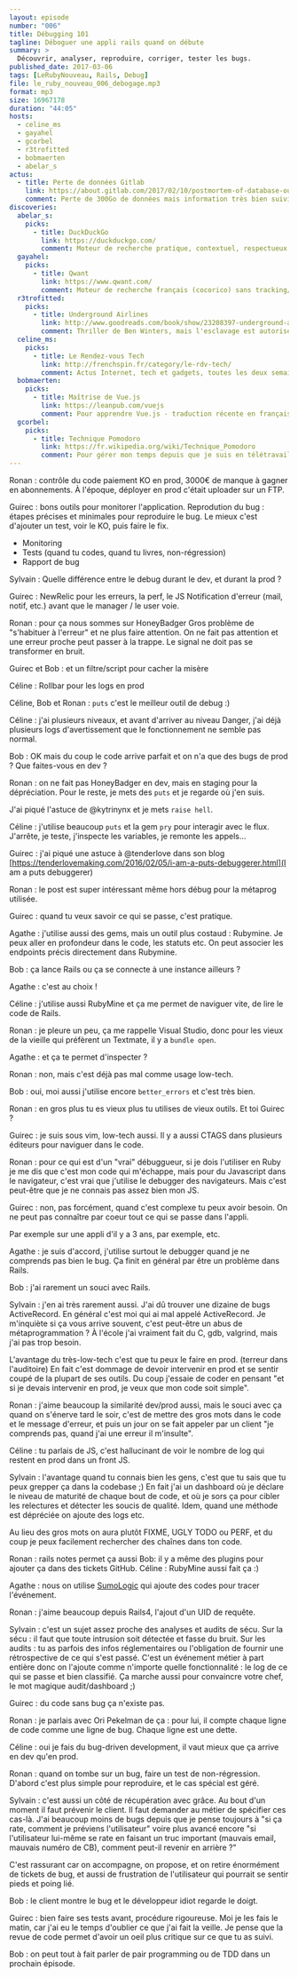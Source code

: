 ```yaml
---
layout: episode
number: "006"
title: Débugging 101
tagline: Déboguer une appli rails quand on débute
summary: >
  Découvrir, analyser, reproduire, corriger, tester les bugs.
published_date: 2017-03-06
tags: [LeRubyNouveau, Rails, Debug]
file: le_ruby_nouveau_006_debogage.mp3
format: mp3
size: 16967178
duration: "44:05"
hosts:
  - celine_ms
  - gayahel
  - gcorbel
  - r3trofitted
  - bobmaerten
  - abelar_s
actus:
  - title: Perte de données Gitlab
    link: https://about.gitlab.com/2017/02/10/postmortem-of-database-outage-of-january-31/
    comment: Perte de 300Go de données mais information très bien suivie
discoveries:
  abelar_s:
    picks:
      - title: DuckDuckGo
        link: https://duckduckgo.com/
        comment: Moteur de recherche pratique, contextuel, respectueux de la vie privée. Business model basé sur le partenariat et les recommendations, Amazon notamment.
  gayahel:
    picks:
      - title: Qwant
        link: https://www.qwant.com/
        comment: Moteur de recherche français (cocorico) sans tracking/historique. Business model basé sur rétrocommissions sur les achats aussi
  r3trofitted:
    picks:
      - title: Underground Airlines
        link: http://www.goodreads.com/book/show/23208397-underground-airlines
        comment: Thriller de Ben Winters, mais l'esclavage est autorisé, le racisme est onmiprésent. C'était un coup qui fait bien réfléchir.
  celine_ms:
    picks:
      - title: Le Rendez-vous Tech
        link: http://frenchspin.fr/category/le-rdv-tech/
        comment: Actus Internet, tech et gadgets, toutes les deux semaines
  bobmaerten:
    picks:
      - title: Maîtrise de Vue.js
        link: https://leanpub.com/vuejs
        comment: Pour apprendre Vue.js - traduction récente en français
  gcorbel:
    picks:
      - title: Technique Pomodoro
        link: https://fr.wikipedia.org/wiki/Technique_Pomodoro
        comment: Pour gérer mon temps depuis que je suis en télétravail
---
```


Ronan : contrôle du code paiement KO en prod, 3000€ de manque à gagner en abonnements. À l'époque, déployer en prod c'était uploader sur un FTP.

Guirec : bons outils pour monitorer l'application.
Reprodution du bug : étapes précises et minimales pour reproduire le bug.
Le mieux c'est d'ajouter un test, voir le KO, puis faire le fix.

* Monitoring
* Tests (quand tu codes, quand tu livres, non-régression)
* Rapport de bug

Sylvain : Quelle différence entre le debug durant le dev, et durant la prod ?

Guirec : NewRelic pour les erreurs, la perf, le JS
Notification d'erreur (mail, notif, etc.) avant que le manager / le user voie.

Ronan : pour ça nous sommes sur HoneyBadger
Gros problème de "s'habituer à l'erreur" et ne plus faire attention.
On ne fait pas attention et une erreur proche peut passer à la trappe.
Le signal ne doit pas se transformer en bruit.

Guirec et Bob : et un filtre/script pour cacher la misère

Céline : Rollbar pour les logs en prod

Céline, Bob et Ronan : `puts` c'est le meilleur outil de debug :)

Céline : j'ai plusieurs niveaux, et avant d'arriver au niveau Danger,
j'ai déjà plusieurs logs d'avertissement que le fonctionnement ne semble
pas normal.

Bob : OK mais du coup le code arrive parfait et on n'a que des bugs de prod ?
Que faites-vous en dev ?

Ronan : on ne fait pas HoneyBadger en dev, mais en staging pour la dépréciation.
Pour le reste, je mets des `puts` et je regarde où j'en suis.

J'ai piqué l'astuce de @kytrinynx et je mets `raise hell`.

Céline : j'utilise beaucoup `puts` et la gem `pry` pour interagir avec le flux. J'arrête, je teste, j'inspecte les variables, je remonte les appels...

Guirec : j'ai piqué une astuce à @tenderlove dans son blog [https://tenderlovemaking.com/2016/02/05/i-am-a-puts-debuggerer.html](I am a puts debuggerer)

Ronan : le post est super intéressant même hors débug pour la métaprog utilisée.

Guirec : quand tu veux savoir ce qui se passe, c'est pratique.

Agathe : j'utilise aussi des gems, mais un outil plus costaud : Rubymine.
Je peux aller en profondeur dans le code, les statuts etc.
On peut associer les endpoints précis directement dans Rubymine.

Bob : ça lance Rails ou ça se connecte à une instance ailleurs ?

Agathe : c'est au choix !

Céline : j'utilise aussi RubyMine et ça me permet de naviguer vite, de lire le code de Rails.

Ronan : je pleure un peu, ça me rappelle Visual Studio, donc pour les vieux de la vieille qui préfèrent un Textmate, il y a `bundle open`.

Agathe : et ça te permet d'inspecter ?

Ronan : non, mais c'est déjà pas mal comme usage low-tech.

Bob : oui, moi aussi j'utilise encore `better_errors` et c'est très bien.

Ronan : en gros plus tu es vieux plus tu utilises de vieux outils. Et toi Guirec ?

Guirec : je suis sous vim, low-tech aussi.
Il y a aussi CTAGS dans plusieurs éditeurs pour naviguer dans le code.

Ronan : pour ce qui est d'un "vrai" débuggueur, si je dois l'utiliser en Ruby je me dis que c'est mon code qui m'échappe, mais pour du Javascript dans le navigateur, c'est vrai que j'utilise le debugger des navigateurs.
Mais c'est peut-être que je ne connais pas assez bien mon JS.

Guirec : non, pas forcément, quand c'est complexe tu peux avoir besoin.
On ne peut pas connaître par coeur tout ce qui se passe dans l'appli.

Par exemple sur une appli d'il y a 3 ans, par exemple, etc.

Agathe : je suis d'accord, j'utilise surtout le debugger quand je ne comprends pas bien le bug. Ça finit en général par être un problème dans Rails.

Bob : j'ai rarement un souci avec Rails.

Sylvain : j'en ai très rarement aussi. J'ai dû trouver une dizaine de bugs ActiveRecord. En général c'est moi qui ai mal appelé ActiveRecord.
Je m'inquiète si ça vous arrive souvent, c'est peut-être un abus de métaprogrammation ?
À l'école j'ai vraiment fait du C, gdb, valgrind, mais j'ai pas trop besoin.

L'avantage du très-low-tech c'est que tu peux le faire en prod.
(terreur dans l'auditoire)
En fait c'est dommage de devoir intervenir en prod et se sentir coupé de la plupart de ses outils.
Du coup j'essaie de coder en pensant "et si je devais intervenir en prod, je veux que mon code soit simple".

Ronan : j'aime beaucoup la similarité dev/prod aussi, mais le souci avec ça quand on s'énerve tard le soir, c'est de mettre des gros mots dans le code et le message d'erreur, et puis un jour on se fait appeler par un client "je comprends pas, quand j'ai une erreur il m'insulte".

Céline : tu parlais de JS, c'est hallucinant de voir le nombre de log qui restent en prod dans un front JS.

Sylvain : l'avantage quand tu connais bien les gens, c'est que tu sais que tu peux grepper ça dans la codebase ;)
En fait j'ai un dashboard où je déclare le niveau de maturité de chaque bout de code, et où je sors ça pour cibler les relectures et détecter les soucis de qualité.
Idem, quand une méthode est dépréciée on ajoute des logs etc.

Au lieu des gros mots on aura plutôt FIXME, UGLY TODO ou PERF,
et du coup je peux facilement rechercher des chaînes dans ton code.

Ronan : rails notes permet ça aussi
Bob: il y a même des plugins pour ajouter ça dans des tickets GitHub.
Céline : RubyMine aussi fait ça :)

Agathe : nous on utilise [SumoLogic](https://www.sumologic.com/) qui ajoute des codes pour tracer l'événement.

Ronan : j'aime beaucoup depuis Rails4, l'ajout d'un UID de requête.

Sylvain : c'est un sujet assez proche des analyses et audits de sécu.
Sur la sécu : il faut que toute intrusion soit détectée et fasse du bruit.
Sur les audits : tu as parfois des infos réglementaires ou l'obligation de fournir une rétrospective de ce qui s'est passé.
C'est un événement métier à part entière donc on l'ajoute comme n'importe quelle fonctionnalité : le log de ce qui se passe et bien classifié.
Ça marche aussi pour convaincre votre chef, le mot magique audit/dashboard ;)

Guirec : du code sans bug ça n'existe pas.

Ronan : je parlais avec Ori Pekelman de ça : pour lui, il compte chaque ligne de code comme une ligne de bug. Chaque ligne est une dette.

Céline : oui je fais du bug-driven development, il vaut mieux que ça arrive en dev qu'en prod.

Ronan : quand on tombe sur un bug, faire un test de non-régression.
D'abord c'est plus simple pour reproduire, et le cas spécial est géré.

Sylvain : c'est aussi un côté de récupération avec grâce.
Au bout d'un moment il faut prévenir le client.
Il faut demander au métier de spécifier ces cas-là.
J'ai beaucoup moins de bugs depuis que je pense toujours à "si ça rate, comment je préviens l'utilisateur" voire plus avancé encore "si l'utilisateur lui-même se rate en faisant un truc important (mauvais email, mauvais numéro de CB), comment peut-il revenir en arrière ?"

C'est rassurant car on accompagne, on propose, et on retire énormément de tickets de bug, et aussi de frustration de l'utilisateur qui pourrait se sentir pieds et poing lié.

Bob : le client montre le bug et le développeur idiot regarde le doigt.

Guirec : bien faire ses tests avant, procédure rigoureuse.
Moi je les fais le matin, car j'ai eu le temps d'oublier ce que j'ai fait la veille. Je pense que la revue de code permet d'avoir un oeil plus critique sur ce que tu as suivi.

Bob : on peut tout à fait parler de pair programming ou de TDD dans un prochain épisode.
